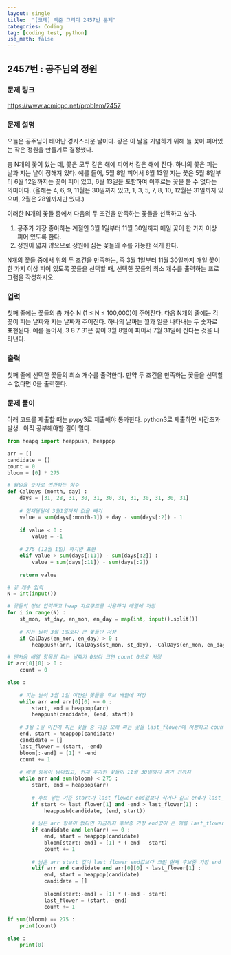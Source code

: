 ```yaml
---
layout: single
title:  "[코테] 백준 그리디 2457번 문제"
categories: Coding
tag: [coding test, python]
use_math: false
---
```


## 2457번 : 공주님의 정원
### 문제 링크
<https://www.acmicpc.net/problem/2457>

### 문제 설명
오늘은 공주님이 태어난 경사스러운 날이다. 왕은 이 날을 기념하기 위해 늘 꽃이 피어있는 작은 정원을 만들기로 결정했다.

총 N개의 꽃이 있는 데, 꽃은 모두 같은 해에 피어서 같은 해에 진다. 하나의 꽃은 피는 날과 지는 날이 정해져 있다. 예를 들어, 5월 8일 피어서 6월 13일 지는 꽃은 5월 8일부터 6월 12일까지는 꽃이 피어 있고, 6월 13일을 포함하여 이후로는 꽃을 볼 수 없다는 의미이다. (올해는 4, 6, 9, 11월은 30일까지 있고, 1, 3, 5, 7, 8, 10, 12월은 31일까지 있으며, 2월은 28일까지만 있다.)

이러한 N개의 꽃들 중에서 다음의 두 조건을 만족하는 꽃들을 선택하고 싶다.

1. 공주가 가장 좋아하는 계절인 3월 1일부터 11월 30일까지 매일 꽃이 한 가지 이상 피어 있도록 한다.
2. 정원이 넓지 않으므로 정원에 심는 꽃들의 수를 가능한 적게 한다. 

N개의 꽃들 중에서 위의 두 조건을 만족하는, 즉 3월 1일부터 11월 30일까지 매일 꽃이 한 가지 이상 피어 있도록 꽃들을 선택할 때, 선택한 꽃들의 최소 개수를 출력하는 프로그램을 작성하시오.  

### 입력
첫째 줄에는 꽃들의 총 개수 N (1 ≤ N ≤ 100,000)이 주어진다. 다음 N개의 줄에는 각 꽃이 피는 날짜와 지는 날짜가 주어진다. 하나의 날짜는 월과 일을 나타내는 두 숫자로 표현된다. 예를 들어서, 3 8 7 31은 꽃이 3월 8일에 피어서 7월 31일에 진다는 것을 나타낸다. 

### 출력
첫째 줄에 선택한 꽃들의 최소 개수를 출력한다. 만약 두 조건을 만족하는 꽃들을 선택할 수 없다면 0을 출력한다.

### 문제 풀이
아래 코드를 제출할 때는 pypy3로 제출해야 통과한다.
python3로 제출하면 시간초과 발생.. 아직 공부해야할 길이 멀다.


```python
from heapq import heappush, heappop

arr = []
candidate = []
count = 0
bloom = [0] * 275

# 월일을 숫자로 변환하는 함수
def CalDays (month, day) :
    days = [31, 28, 31, 30, 31, 30, 31, 31, 30, 31, 30, 31]
    
    # 현재월일에 3월1일까지 값을 빼기
    value = sum(days[:month-1]) + day - sum(days[:2]) - 1 
    
    if value < 0 :
        value = -1 
    
    # 275 (12월 1일) 까지만 표현
    elif value > sum(days[:11]) - sum(days[:2]) : 
        value = sum(days[:11]) - sum(days[:2]) 
        
    return value

# 꽃 개수 입력
N = int(input())

# 꽃들의 정보 입력하고 heap 자료구조를 사용하여 배열에 저장
for i in range(N) : 
    st_mon, st_day, en_mon, en_day = map(int, input().split())
    
    # 지는 날이 3월 1일보다 큰 꽃들만 저장
    if CalDays(en_mon, en_day) > 0 : 
        heappush(arr, (CalDays(st_mon, st_day), -CalDays(en_mon, en_day)))

# 맨처음 배열 항목의 피는 날짜가 0보다 크면 count 0으로 저장
if arr[0][0] > 0 :
    count = 0

else : 
    
    # 피는 날이 3월 1일 이전인 꽃들을 후보 배열에 저장
    while arr and arr[0][0] <= 0 : 
        start, end = heappop(arr)
        heappush(candidate, (end, start))
    
    # 3월 1일 이전에 피는 꽃들 중 가장 오래 피는 꽃을 last_flower에 저장하고 count 1 올리기
    end, start = heappop(candidate)
    candidate = []    
    last_flower = (start, -end)
    bloom[:-end] = [1] * -end 
    count += 1
    
    # 배열 항목이 남아있고, 현재 추가한 꽃들이 11월 30일까지 피기 전까지 
    while arr and sum(bloom) < 275 :
        start, end = heappop(arr)
        
        # 후보 넣는 기준 start가 last_flower end값보다 작거나 같고 end가 last_flower의 end보다 크면
        if start <= last_flower[1] and -end > last_flower[1] :
            heappush(candidate, (end, start))
            
        # 남은 arr 항목이 없다면 지금까지 후보중 가장 end값이 큰 애를 lasf_flower로 저장하고 bloom 배열에 값을 넣음
        if candidate and len(arr) == 0 :
            end, start = heappop(candidate)
            bloom[start:-end] = [1] * (-end - start)
            count += 1
            
        # 남은 arr start 값이 last_flower end값보다 크먄 현재 후보중 가장 end 값이 큰 애를 last_flower로 저장하고 bloom 배열에 값을 넣음
        elif arr and candidate and arr[0][0] > last_flower[1] : 
            end, start = heappop(candidate)
            candidate = []
            
            bloom[start:-end] = [1] * (-end - start)
            last_flower = (start, -end)
            count += 1
        
if sum(bloom) == 275 : 
    print(count)

else : 
    print(0)
```
